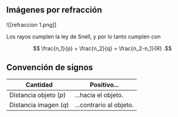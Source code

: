 ## Imágenes por refracción

![[refraccion 1.png]]

Los rayos cumplen la ley de Snell, y por lo tanto cumplen con

$$
\frac{n_1}{p} + \frac{n_2}{q} = \frac{n_2-n_1}{R}
.$$

## Convención de signos


| Cantidad               | Positivo...             |
| ---------------------- | ----------------------- |
| Distancia objeto ($p$) | ...hacia el objeto.     |
| Distancia imagen ($q$) | ...contrario al objeto. |
